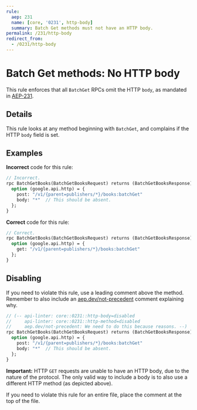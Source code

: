 ```yaml
---
rule:
  aep: 231
  name: [core, '0231', http-body]
  summary: Batch Get methods must not have an HTTP body.
permalink: /231/http-body
redirect_from:
  - /0231/http-body
---
```


# Batch Get methods: No HTTP body

This rule enforces that all `BatchGet` RPCs omit the HTTP `body`, as mandated in
[AEP-231][].

## Details

This rule looks at any method beginning with `BatchGet`, and
complains if the HTTP `body` field is set.

## Examples

**Incorrect** code for this rule:

```proto
// Incorrect.
rpc BatchGetBooks(BatchGetBooksRequest) returns (BatchGetBooksResponse) {
  option (google.api.http) = {
    post: "/v1/{parent=publishers/*}/books:batchGet"
    body: "*"  // This should be absent.
  };
}
```

**Correct** code for this rule:

```proto
// Correct.
rpc BatchGetBooks(BatchGetBooksRequest) returns (BatchGetBooksResponse) {
  option (google.api.http) = {
    get: "/v1/{parent=publishers/*}/books:batchGet"
  };
}
```

## Disabling

If you need to violate this rule, use a leading comment above the method.
Remember to also include an [aep.dev/not-precedent][] comment explaining why.

```proto
// (-- api-linter: core::0231::http-body=disabled
//     api-linter: core::0231::http-method=disabled
//     aep.dev/not-precedent: We need to do this because reasons. --)
rpc BatchGetBooks(BatchGetBooksRequest) returns (BatchGetBooksResponse) {
  option (google.api.http) = {
    post: "/v1/{parent=publishers/*}/books:batchGet"
    body: "*"  // This should be absent.
  };
}
```

**Important:** HTTP `GET` requests are unable to have an HTTP body, due to the
nature of the protocol. The only valid way to include a body is to also use a
different HTTP method (as depicted above).

If you need to violate this rule for an entire file, place the comment at the
top of the file.

[aep-231]: https://aep.dev/231
[aep.dev/not-precedent]: https://aep.dev/not-precedent
